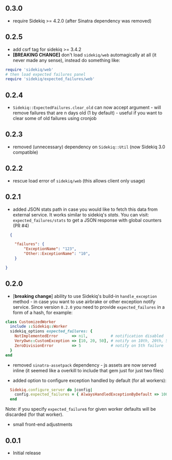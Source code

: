 ## 0.3.0

- require Sidekiq >= 4.2.0 (after Sinatra dependency was removed)

## 0.2.5

- add csrf tag for sidekiq >= 3.4.2
- **[BREAKING CHANGE]** don't load `sidekiq/web` automagically at
  all (it never made any sense), instead do something like:

``` ruby
require 'sidekiq/web'
# then load expected failures panel
require 'sidekiq/expected_failures/web'
```

## 0.2.4

- `Sidekiq::ExpectedFailures.clear_old` can now accept argument - will remove failures
  that are n days old (1 by default) - useful if you want to clear some of old failures
  using cronjob

## 0.2.3

- removed (unnecessary) dependency on `Sidekiq::Util` (now Sidekiq 3.0 compatible)

## 0.2.2

- rescue load error of `sidekiq/web` (this allows client only usage)

## 0.2.1

- added JSON stats path in case you would like to fetch this data from external service.
  It works similar to sidekiq's _stats_. You can visit: `expected_failures/stats` to
  get a JSON response with global counters (PR #4)

``` json
  {

    "failures": {
        "ExceptionName": "123",
        "Other::ExceptionName": "10",
    }

}
```

## 0.2.0

- [**breaking change**] ability to use Sidekiq's build-in `handle_exception`
  method - in case you want to use airbrake or other exception notify service.
  Since version `0.2.0` you need to provide  `expected_failures` in a form of
  a hash, for example:

``` ruby
class CustomizedWorker
  include ::Sidekiq::Worker
  sidekiq_options expected_failures: {
    NotImplementedError      => nil,          # notification disabled
    VeryOwn::CustomException => [10, 20, 50], # notify on 10th, 20th, 50th failure
    ZeroDivisionError        => 5             # notify on 5th failure
  }
end
```

- removed `sinatra-assetpack` dependency - js assets are now served inline
  (it seemed like a overkill to include that gem just for just two files)

- added option to configure exception handled by default (for all workers):

``` ruby
  Sidekiq.configure_server do |config|
    config.expected_failures = { AlwaysHandledExceptionByDefault => 1000 }
  end
```

Note: if you specify `expected_failure`s for given worker defaults will be
discarded (for that worker).

- small front-end adjustments

## 0.0.1

- Initial release
